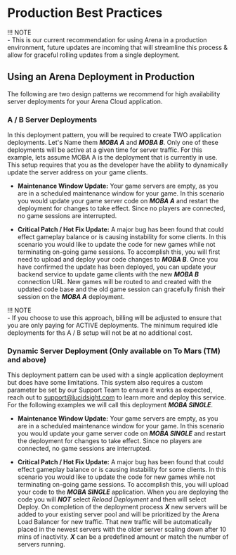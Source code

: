 # Production Best Practices

!!! NOTE   
    - This is our current recommendation for using Arena in a production environment, future updates are incoming that will streamline this process & allow for graceful rolling updates from a single deployment.

## Using an Arena Deployment in Production
The following are two design patterns we recommend for high availability server deployments for your Arena Cloud application.

### A / B Server Deployments
In this deployment pattern, you will be required to create TWO application deployments. Let's Name them ***MOBA A*** and ***MOBA B***. Only one of these deployments will be active at a given time for server traffic. For this example, lets assume MOBA A is the deployment that is currently in use. This setup requires that you as the developer have the ability to dynamically update the server address on your game clients.

- **Maintenance Window Update:** Your game servers are empty, as you are in a scheduled maintenance window for your game. In this scenario you would update your game server code on ***MOBA A*** and restart the deployment for changes to take effect. Since no players are connected, no game sessions are interrupted.  

- **Critical Patch / Hot Fix Update:** A major bug has been found that could effect gameplay balance or is causing instability for some clients. In this scenario you would like to update the code for new games while not terminating on-going game sessions. To accomplish this, you will first need to upload and deploy your code changes to ***MOBA B***. Once you have confirmed the update has been deployed, you can update your backend service to update game clients with the new ***MOBA B*** connection URL. New games will be routed to and created with the updated code base and the old game session can gracefully finish their session on the ***MOBA A*** deployment.

!!! NOTE   
    - If you choose to use this approach, billing will be adjusted to ensure that you are only paying for ACTIVE deployments. The minimum required idle deployments for ths A / B setup will not be at no additional cost.


### Dynamic Server Deployment (Only available on To Mars (TM) and above)
This deployment pattern can be used with a single application deployment but does have some limitations. This system also requires a custom parameter be set by our Support Team to ensure it works as expected, reach out to [support@lucidsight.com](mailto:support@lucidsight.com) to learn more and deploy this service. For the following examples we will call this deployment ***MOBA SINGLE***.

- **Maintenance Window Update:** Your game servers are empty, as you are in a scheduled maintenance window for your game. In this scenario you would update your game server code on ***MOBA SINGLE*** and restart the deployment for changes to take effect. Since no players are connected, no game sessions are interrupted.  

- **Critical Patch / Hot Fix Update:** A major bug has been found that could effect gameplay balance or is causing instability for some clients. In this scenario you would like to update the code for new games while not terminating on-going game sessions. To accomplish this, you will upload your code to the ***MOBA SINGLE***  application. When you are deploying the code you will ***NOT*** select *Reload Deployment* and then will select Deploy. On completion of the deployment process ***X*** new servers will be added to your existing server pool and will be prioritized by the Arena Load Balancer for new traffic. That new traffic will be automatically placed in the newest servers with the older server scaling down after 10 mins of inactivity. ***X*** can be a predefined amount or match the number of servers running.


